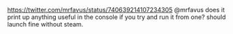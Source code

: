 https://twitter.com/mrfavus/status/740639214107234305 @mrfavus does it print up anything useful in the console if you try and run it from one? should launch fine without steam.